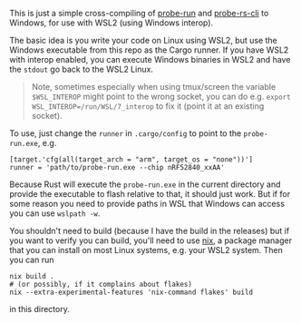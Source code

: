 This is just a simple cross-compiling of
[probe-run](https://github.com/knurling-rs/probe-run) and
[probe-rs-cli](https://probe.rs/) to Windows, for use with WSL2 (using Windows
interop).

The basic idea is you write your code on Linux using WSL2, but use the Windows
executable from this repo as the Cargo runner. If you have WSL2 with interop
enabled, you can execute Windows binaries in WSL2 and have the `stdout` go back
to the WSL2 Linux.

> Note, sometimes especially when using tmux/screen the variable `$WSL_INTEROP`
> might point to the wrong socket, you can do e.g.
> `export WSL_INTEROP=/run/WSL/7_interop` to fix it (point it at an existing
> socket).

To use, just change the `runner` in `.cargo/config` to point to the
`probe-run.exe`, e.g.

    [target.'cfg(all(target_arch = "arm", target_os = "none"))']
    runner = 'path/to/probe-run.exe --chip nRF52840_xxAA'

Because Rust will execute the `probe-run.exe` in the current directory and
provide the executable to flash relative to that, it should just work. But if
for some reason you need to provide paths in WSL that Windows can access you
can use `wslpath -w`.

You shouldn't need to build (because I have the build in the releases) but if
you want to verify you can build, you'll need to use [nix](https://nixos.org),
a package manager that you can install on most Linux systems, e.g. your WSL2
system. Then you can run

    nix build .
    # (or possibly, if it complains about flakes)
    nix --extra-experimental-features 'nix-command flakes' build

in this directory.
